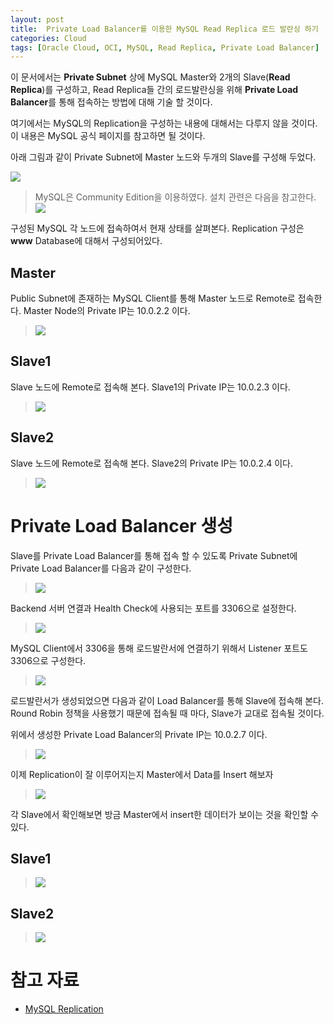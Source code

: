```yaml
---
layout: post
title:  Private Load Balancer를 이용한 MySQL Read Replica 로드 발란싱 하기
categories: Cloud
tags: [Oracle Cloud, OCI, MySQL, Read Replica, Private Load Balancer]
---
```


이 문서에서는 **Private Subnet** 상에 MySQL Master와 2개의 Slave(**Read Replica**)를 구성하고, Read Replica들 간의 로드발란싱을 위해 **Private Load Balancer**를 통해 접속하는 방법에 대해 기술 할 것이다.

여기에서는 MySQL의 Replication을 구성하는 내용에 대해서는 다루지 않을 것이다. 이 내용은 MySQL 공식 페이지를 참고하면 될 것이다.

아래 그림과 같이 Private Subnet에 Master 노드와 두개의 Slave를 구성해 두었다.

![](/assets/images/mysql/replica/architecture.png)

> MySQL은 Community Edition을 이용하였다. 설치 관련은 다음을 참고한다.
> ![](/assets/images/mysql/replica/01_install.png)

구성된 MySQL 각 노드에 접속하여서 현재 상태를 살펴본다.
Replication 구성은 **www** Database에 대해서 구성되어있다. 

## Master

Public Subnet에 존재하는 MySQL Client를 통해 Master 노드로 Remote로 접속한다.
Master Node의 Private IP는 10.0.2.2 이다.

> ![](/assets/images/mysql/replica/master.png)

## Slave1

Slave 노드에 Remote로 접속해 본다. Slave1의 Private IP는 10.0.2.3 이다.

> ![](/assets/images/mysql/replica/slave1.png)

## Slave2

Slave 노드에 Remote로 접속해 본다. Slave2의 Private IP는 10.0.2.4 이다.

> ![](/assets/images/mysql/replica/slave2.png)

# Private Load Balancer 생성

Slave를 Private Load Balancer를 통해 접속 할 수 있도록 Private Subnet에 Private Load Balancer를 다음과 같이 구성한다.

> ![](/assets/images/mysql/replica/private_lb.png)

Backend 서버 연결과 Health Check에 사용되는 포트를 3306으로 설정한다.

> ![](/assets/images/mysql/replica/private_lb2.png)

MySQL Client에서 3306을 통해 로드발란서에 연결하기 위해서 Listener 포트도 3306으로 구성한다.

> ![](/assets/images/mysql/replica/private_lb3.png)

로드발란서가 생성되었으면 다음과 같이 Load Balancer를 통해 Slave에 접속해 본다. Round Robin 정책을 사용했기 때문에 접속될 때 마다, Slave가 교대로 접속될 것이다.

위에서 생성한 Private Load Balancer의 Private IP는 10.0.2.7 이다.

> ![](/assets/images/mysql/replica/connect_via_lb.png)

이제 Replication이 잘 이루어지는지 Master에서 Data를 Insert 해보자

> ![](/assets/images/mysql/replica/master_insert.png)

각 Slave에서 확인해보면 방금 Master에서 insert한 데이터가 보이는 것을 확인할 수 있다.

## Slave1

> ![](/assets/images/mysql/replica/slave1_result.png)

## Slave2

> ![](/assets/images/mysql/replica/slave2_result.png)


# 참고 자료
- [MySQL Replication](https://dev.mysql.com/doc/refman/8.0/en/replication.html)